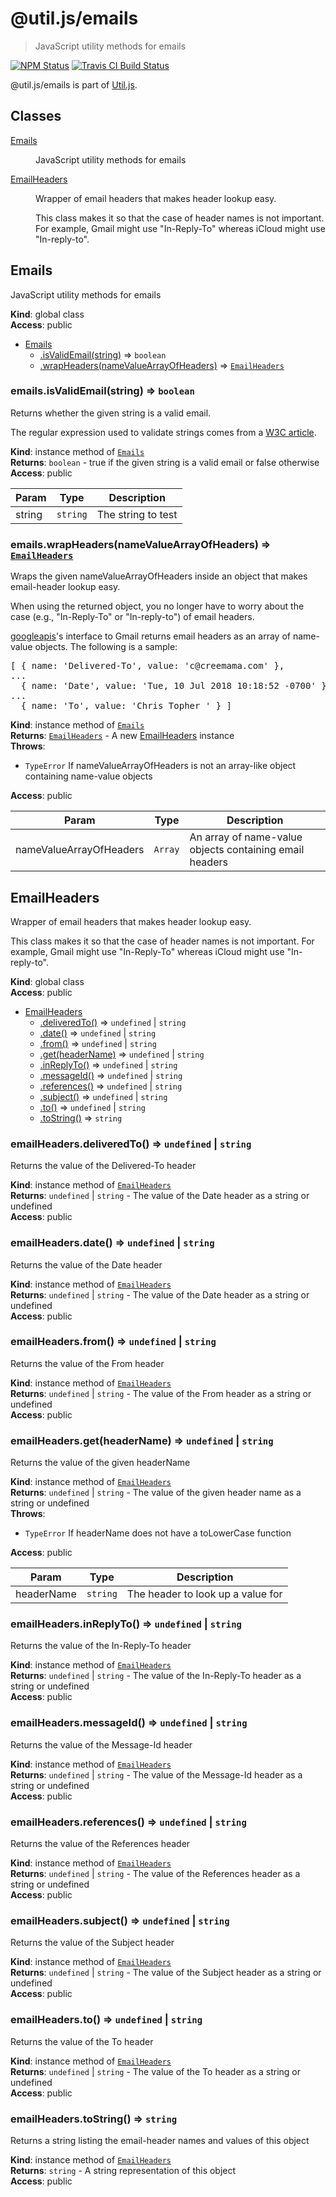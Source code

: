 # @util.js/emails

> JavaScript utility methods for emails

<p>
  <a href="https://www.npmjs.com/package/@util.js/emails"><img alt="NPM Status" src="https://img.shields.io/npm/v/@util.js/emails.svg?style=flat"></a>
  <a href="https://travis-ci.org/creemama/utiljs"><img alt="Travis CI Build Status" src="https://img.shields.io/travis/creemama/utiljs/master.svg?style=flat-square&label=Travis+CI"></a>
</p>

@util.js/emails is part of [Util.js](https://github.com/creemama/utiljs).

## Classes

<dl>
<dt><a href="#Emails">Emails</a></dt>
<dd><p>JavaScript utility methods for emails</p>
</dd>
<dt><a href="#EmailHeaders">EmailHeaders</a></dt>
<dd><p>Wrapper of email headers that makes header lookup easy.</p>
<p>This class makes it so that the case of header names is not important.
For example, Gmail might use &quot;In-Reply-To&quot; whereas iCloud might use &quot;In-reply-to&quot;.</p>
</dd>
</dl>

<a name="Emails"></a>

## Emails

JavaScript utility methods for emails

**Kind**: global class  
**Access**: public

- [Emails](#Emails)
  - [.isValidEmail(string)](#Emails+isValidEmail) ⇒ <code>boolean</code>
  - [.wrapHeaders(nameValueArrayOfHeaders)](#Emails+wrapHeaders) ⇒ [<code>EmailHeaders</code>](#EmailHeaders)

<a name="Emails+isValidEmail"></a>

### emails.isValidEmail(string) ⇒ <code>boolean</code>

Returns whether the given string is a valid email.

The regular expression used to validate strings comes from a [W3C article](https://www.w3.org/TR/2012/WD-html-markup-20120320/input.email.html).

**Kind**: instance method of [<code>Emails</code>](#Emails)  
**Returns**: <code>boolean</code> - true if the given string is a valid email or false otherwise  
**Access**: public

| Param  | Type                | Description        |
| ------ | ------------------- | ------------------ |
| string | <code>string</code> | The string to test |

<a name="Emails+wrapHeaders"></a>

### emails.wrapHeaders(nameValueArrayOfHeaders) ⇒ [<code>EmailHeaders</code>](#EmailHeaders)

Wraps the given nameValueArrayOfHeaders inside an object that makes email-header lookup easy.

When using the returned object, you no longer have to worry about the case (e.g., "In-Reply-To" or "In-reply-to") of email headers.

[googleapis](https://www.npmjs.com/package/googleapis)'s interface to Gmail returns email headers as an array of name-value objects. The following is a sample:

<pre>
[ { name: 'Delivered-To', value: 'c@creemama.com' },
...
  { name: 'Date', value: 'Tue, 10 Jul 2018 10:18:52 -0700' },
...
  { name: 'To', value: 'Chris Topher <c@creemama.com>' } ]
</pre>

**Kind**: instance method of [<code>Emails</code>](#Emails)  
**Returns**: [<code>EmailHeaders</code>](#EmailHeaders) - A new [EmailHeaders](#EmailHeaders) instance  
**Throws**:

- <code>TypeError</code> If nameValueArrayOfHeaders is not an array-like object containing name-value objects

**Access**: public

| Param                   | Type               | Description                                             |
| ----------------------- | ------------------ | ------------------------------------------------------- |
| nameValueArrayOfHeaders | <code>Array</code> | An array of name-value objects containing email headers |

<a name="EmailHeaders"></a>

## EmailHeaders

Wrapper of email headers that makes header lookup easy.

This class makes it so that the case of header names is not important.
For example, Gmail might use "In-Reply-To" whereas iCloud might use "In-reply-to".

**Kind**: global class  
**Access**: public

- [EmailHeaders](#EmailHeaders)
  - [.deliveredTo()](#EmailHeaders+deliveredTo) ⇒ <code>undefined</code> \| <code>string</code>
  - [.date()](#EmailHeaders+date) ⇒ <code>undefined</code> \| <code>string</code>
  - [.from()](#EmailHeaders+from) ⇒ <code>undefined</code> \| <code>string</code>
  - [.get(headerName)](#EmailHeaders+get) ⇒ <code>undefined</code> \| <code>string</code>
  - [.inReplyTo()](#EmailHeaders+inReplyTo) ⇒ <code>undefined</code> \| <code>string</code>
  - [.messageId()](#EmailHeaders+messageId) ⇒ <code>undefined</code> \| <code>string</code>
  - [.references()](#EmailHeaders+references) ⇒ <code>undefined</code> \| <code>string</code>
  - [.subject()](#EmailHeaders+subject) ⇒ <code>undefined</code> \| <code>string</code>
  - [.to()](#EmailHeaders+to) ⇒ <code>undefined</code> \| <code>string</code>
  - [.toString()](#EmailHeaders+toString) ⇒ <code>string</code>

<a name="EmailHeaders+deliveredTo"></a>

### emailHeaders.deliveredTo() ⇒ <code>undefined</code> \| <code>string</code>

Returns the value of the Delivered-To header

**Kind**: instance method of [<code>EmailHeaders</code>](#EmailHeaders)  
**Returns**: <code>undefined</code> \| <code>string</code> - The value of the Date header as a string or undefined  
**Access**: public  
<a name="EmailHeaders+date"></a>

### emailHeaders.date() ⇒ <code>undefined</code> \| <code>string</code>

Returns the value of the Date header

**Kind**: instance method of [<code>EmailHeaders</code>](#EmailHeaders)  
**Returns**: <code>undefined</code> \| <code>string</code> - The value of the Date header as a string or undefined  
**Access**: public  
<a name="EmailHeaders+from"></a>

### emailHeaders.from() ⇒ <code>undefined</code> \| <code>string</code>

Returns the value of the From header

**Kind**: instance method of [<code>EmailHeaders</code>](#EmailHeaders)  
**Returns**: <code>undefined</code> \| <code>string</code> - The value of the From header as a string or undefined  
**Access**: public  
<a name="EmailHeaders+get"></a>

### emailHeaders.get(headerName) ⇒ <code>undefined</code> \| <code>string</code>

Returns the value of the given headerName

**Kind**: instance method of [<code>EmailHeaders</code>](#EmailHeaders)  
**Returns**: <code>undefined</code> \| <code>string</code> - The value of the given header name as a string or undefined  
**Throws**:

- <code>TypeError</code> If headerName does not have a toLowerCase function

**Access**: public

| Param      | Type                | Description                       |
| ---------- | ------------------- | --------------------------------- |
| headerName | <code>string</code> | The header to look up a value for |

<a name="EmailHeaders+inReplyTo"></a>

### emailHeaders.inReplyTo() ⇒ <code>undefined</code> \| <code>string</code>

Returns the value of the In-Reply-To header

**Kind**: instance method of [<code>EmailHeaders</code>](#EmailHeaders)  
**Returns**: <code>undefined</code> \| <code>string</code> - The value of the In-Reply-To header as a string or undefined  
**Access**: public  
<a name="EmailHeaders+messageId"></a>

### emailHeaders.messageId() ⇒ <code>undefined</code> \| <code>string</code>

Returns the value of the Message-Id header

**Kind**: instance method of [<code>EmailHeaders</code>](#EmailHeaders)  
**Returns**: <code>undefined</code> \| <code>string</code> - The value of the Message-Id header as a string or undefined  
**Access**: public  
<a name="EmailHeaders+references"></a>

### emailHeaders.references() ⇒ <code>undefined</code> \| <code>string</code>

Returns the value of the References header

**Kind**: instance method of [<code>EmailHeaders</code>](#EmailHeaders)  
**Returns**: <code>undefined</code> \| <code>string</code> - The value of the References header as a string or undefined  
**Access**: public  
<a name="EmailHeaders+subject"></a>

### emailHeaders.subject() ⇒ <code>undefined</code> \| <code>string</code>

Returns the value of the Subject header

**Kind**: instance method of [<code>EmailHeaders</code>](#EmailHeaders)  
**Returns**: <code>undefined</code> \| <code>string</code> - The value of the Subject header as a string or undefined  
**Access**: public  
<a name="EmailHeaders+to"></a>

### emailHeaders.to() ⇒ <code>undefined</code> \| <code>string</code>

Returns the value of the To header

**Kind**: instance method of [<code>EmailHeaders</code>](#EmailHeaders)  
**Returns**: <code>undefined</code> \| <code>string</code> - The value of the To header as a string or undefined  
**Access**: public  
<a name="EmailHeaders+toString"></a>

### emailHeaders.toString() ⇒ <code>string</code>

Returns a string listing the email-header names and values of this object

**Kind**: instance method of [<code>EmailHeaders</code>](#EmailHeaders)  
**Returns**: <code>string</code> - A string representation of this object  
**Access**: public
